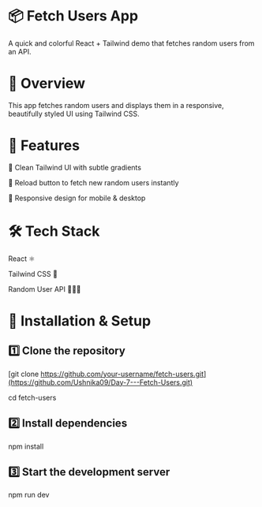 # 📦 Fetch Users App

A quick and colorful React + Tailwind demo that fetches random users from an API.

# 📖 Overview

This app fetches random users and displays them in a responsive, beautifully styled UI using Tailwind CSS.

# 🚀 Features

🎨 Clean Tailwind UI with subtle gradients

🔄 Reload button to fetch new random users instantly

📱 Responsive design for mobile & desktop

# 🛠 Tech Stack

React ⚛️

Tailwind CSS 💨

Random User API 🧑‍🤝‍🧑

# 📂 Installation & Setup
##  1️⃣ Clone the repository
[git clone https://github.com/your-username/fetch-users.git](https://github.com/Ushnika09/Day-7---Fetch-Users.git)

cd fetch-users

##  2️⃣ Install dependencies
npm install

##  3️⃣ Start the development server
npm run dev
